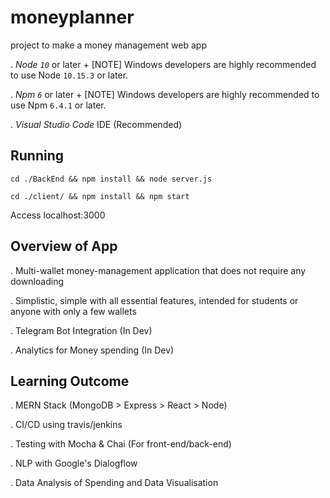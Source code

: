 # moneyplanner
project to make a money management web app

. *Node `10`* or later
+
[NOTE]
Windows developers are highly recommended to use Node `10.15.3` or later.

. *Npm `6`* or later
+
[NOTE]
Windows developers are highly recommended to use Npm `6.4.1` or later.

. *Visual Studio Code* IDE (Recommended)

## Running
```cd ./BackEnd && npm install && node server.js```


```cd ./client/ && npm install && npm start ```


Access localhost:3000 

## Overview of App
. Multi-wallet money-management application that does not require any downloading

. Simplistic, simple with all essential features, intended for students or anyone with only a few wallets

. Telegram Bot Integration (In Dev)

. Analytics for Money spending (In Dev)

## Learning Outcome
. MERN Stack
(MongoDB > Express > React > Node)

. CI/CD using travis/jenkins

. Testing with Mocha & Chai (For front-end/back-end)

. NLP with Google's Dialogflow

. Data Analysis of Spending and Data Visualisation
